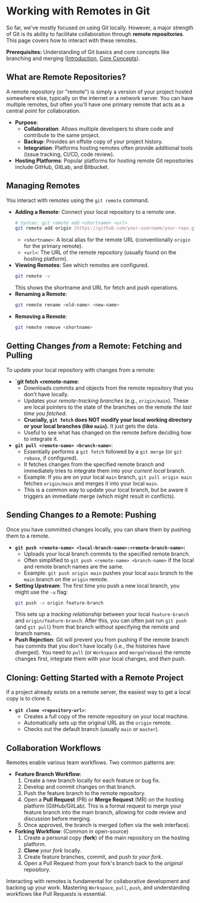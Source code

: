 # Working with Remotes in Git

So far, we've mostly focused on using Git locally. However, a major strength of Git is its ability to facilitate collaboration through **remote repositories**. This page covers how to interact with these remotes.

**Prerequisites:** Understanding of Git basics and core concepts like branching and merging ([Introduction](git_introduction.md), [Core Concepts](git_core_concepts.md)).

## What are Remote Repositories?

A remote repository (or "remote") is simply a version of your project hosted somewhere else, typically on the internet or a network server. You can have multiple remotes, but often you'll have one primary remote that acts as a central point for collaboration.

- **Purpose**:
    - **Collaboration**: Allows multiple developers to share code and contribute to the same project.
    - **Backup**: Provides an offsite copy of your project history.
    - **Integration**: Platforms hosting remotes often provide additional tools (issue tracking, CI/CD, code review).
- **Hosting Platforms**: Popular platforms for hosting remote Git repositories include GitHub, GitLab, and Bitbucket.

## Managing Remotes

You interact with remotes using the `git remote` command.

- **Adding a Remote**: Connect your local repository to a remote one.
    ```bash
    # Syntax: git remote add <shortname> <url>
    git remote add origin [https://github.com/your-username/your-repo.git](https://github.com/your-username/your-repo.git)
    ```
    * `<shortname>`: A local alias for the remote URL (conventionally `origin` for the primary remote).
    * `<url>`: The URL of the remote repository (usually found on the hosting platform).
- **Viewing Remotes**: See which remotes are configured.
    ```bash
    git remote -v
    ```
    This shows the shortname and URL for fetch and push operations.
- **Renaming a Remote**:
    ```bash
    git remote rename <old-name> <new-name>
    ```
- **Removing a Remote**:
    ```bash
    git remote remove <shortname>
    ```

## Getting Changes *from* a Remote: Fetching and Pulling

To update your local repository with changes from a remote:

- **`git fetch <remote-name**:
    - Downloads commits and objects from the remote repository that you don't have locally.
    - Updates your *remote-tracking branches* (e.g., `origin/main`). These are local pointers to the state of the branches on the remote *the last time you fetched*.
    - **Crucially, `git fetch` does NOT modify your local working directory or your local branches (like `main`).** It just gets the data.
    - Useful to see what has changed on the remote before deciding how to integrate it.
- **`git pull <remote-name> <branch-name>`**:
    - Essentially performs a `git fetch` followed by a `git merge` (or `git rebase`, if configured).
    - It fetches changes from the specified remote branch and immediately tries to integrate them into your *current local* branch.
    - Example: If you are on your local `main` branch, `git pull origin main` fetches `origin/main` and merges it into your local `main`.
    - This is a common way to update your local branch, but be aware it triggers an immediate merge (which might result in conflicts).

## Sending Changes *to* a Remote: Pushing

Once you have committed changes locally, you can share them by pushing them to a remote.

- **`git push <remote-name> <local-branch-name>:<remote-branch-name>`:**
    - Uploads your local branch commits to the specified remote branch.
    - Often simplified to `git push <remote-name> <branch-name>` if the local and remote branch names are the same.
    - Example: `git push origin main` pushes your local `main` branch to the `main` branch on the `origin` remote.
- **Setting Upstream**: The first time you push a new local branch, you might use the `-u` flag:
    ```bash
    git push -u origin feature-branch
    ```
    This sets up a *tracking relationship* between your local `feature-branch` and `origin/feature-branch`. After this, you can often just run `git push` (and `git pull`) from that branch without specifying the remote and branch names.
- **Push Rejection**: Git will prevent you from pushing if the remote branch has commits that you don't have locally (i.e., the histories have diverged). You need to `pull` (or `Workspace` and `merge`/`rebase`) the remote changes first, integrate them with your local changes, and *then* push.

## Cloning: Getting Started with a Remote Project

If a project already exists on a remote server, the easiest way to get a local copy is to clone it.

- **`git clone <repository-url>`**:
    - Creates a full copy of the remote repository on your local machine.
    - Automatically sets up the original URL as the `origin` remote.
    - Checks out the default branch (usually `main` or `master`).

## Collaboration Workflows

Remotes enable various team workflows. Two common patterns are:

- **Feature Branch Workflow**:
    1.  Create a new branch locally for each feature or bug fix.
    2.  Develop and commit changes on that branch.
    3.  Push the feature branch to the remote repository.
    4.  Open a **Pull Request** (PR) or **Merge Request** (MR) on the hosting platform (GitHub/GitLab). This is a formal request to merge your feature branch into the main branch, allowing for code review and discussion before merging.
    5.  Once approved, the branch is merged (often via the web interface).
- **Forking Workflow**: (Common in open-source)
    1.  Create a personal copy (**fork**) of the main repository on the hosting platform.
    2.  **Clone** *your fork* locally.
    3.  Create feature branches, commit, and push *to your fork*.
    4.  Open a Pull Request from your fork's branch back to the *original* repository.


Interacting with remotes is fundamental for collaborative development and backing up your work. Mastering `Workspace`, `pull`, `push`, and understanding workflows like Pull Requests is essential.
